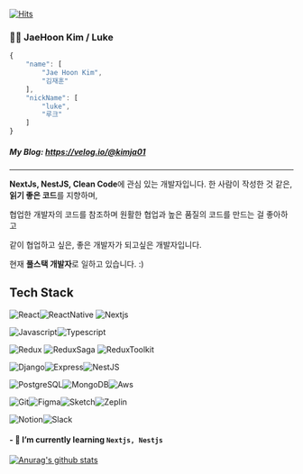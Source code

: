 [![Hits](https://hits.seeyoufarm.com/api/count/incr/badge.svg?url=https%3A%2F%2Fgithub.com%2Fkimja7045%2Fhit-counter&count_bg=%2379C83D&title_bg=%23555555&icon=&icon_color=%23FFFFFF&title=hits&edge_flat=false)](https://hits.seeyoufarm.com)

### 🧑‍💻 JaeHoon Kim / Luke

```js
{
    "name": [
        "Jae Hoon Kim",
        "김재훈"
    ],
    "nickName": [
        "luke",
        "루크"
    ]
}
```

##### My Blog: https://velog.io/@kimja01

---

**NextJs, NestJS, Clean Code**에 관심 있는 개발자입니다. 한 사람이 작성한 것 같은, **읽기 좋은 코드**를 지향하며,

협업한 개발자의 코드를 참조하며 원활한 협업과 높은 품질의 코드를 만드는 걸 좋아하고

같이 협업하고 싶은, 좋은 개발자가 되고싶은 개발자입니다.

<!-- 만들기 위해 노력하고 있습니다. -->

현재 **풀스택 개발자**로 일하고 있습니다. :)

## Tech Stack

<img alt="React" src ="https://img.shields.io/badge/React-61dafb?&style=for-the-badge&logo=react&logoColor=black"/><img alt="ReactNative" src ="https://img.shields.io/badge/React_Native-61dafb?&style=for-the-badge&logo=react&logoColor=black"/>
<img alt="Nextjs" src ="https://img.shields.io/badge/Nextjs-000?&style=for-the-badge"/>

<img alt="Javascript" src ="https://img.shields.io/badge/Javascript-EFD919?&style=for-the-badge&logo=javascript&logoColor=black"/><img alt="Typescript" src ="https://img.shields.io/badge/Typescript-3178c6?&style=for-the-badge&logo=typescript&logoColor=white"/>

<img alt="Redux" src ="https://img.shields.io/badge/Redux-764ABC?&style=for-the-badge&logo=redux&logoColor=white"/>
<img alt="ReduxSaga" src ="https://img.shields.io/badge/Redux_Saga-86D46B?&style=for-the-badge&logo=redux&logoColor=white"/>
<img alt="ReduxToolkit" src ="https://img.shields.io/badge/Redux_Toolkit-764ABC?&style=for-the-badge&logo=redux&logoColor=white"/>

<img alt="Django" src ="https://img.shields.io/badge/Django-0C3C26?&style=for-the-badge&logo=django&logoColor=white"/><img alt="Express" src ="https://img.shields.io/badge/Express-aeaeae?&style=for-the-badge&logo=express&logoColor=white"/><img alt="NestJS" src ="https://img.shields.io/badge/nest-f2f2f2?&style=for-the-badge&logo=nestjs&logoColor=E0244d"/>

<img alt="PostgreSQL" src ="https://img.shields.io/badge/PostgrSQL-336791?&style=for-the-badge&logo=postgresql&logoColor=white"/><img alt="MongoDB" src ="https://img.shields.io/badge/MongoDB-4EA94B?style=for-the-badge&logo=mongodb&logoColor=white"/><img alt="Aws" src ="https://img.shields.io/badge/Aws-f0931e?&style=for-the-badge"/>

<img alt="Git" src ="https://img.shields.io/badge/Git-F05032?style=for-the-badge&logo=git&logoColor=white"/><img alt="Figma" src ="https://img.shields.io/badge/Figma-EB4B1D?style=for-the-badge&logo=figma&logoColor=white"/><img alt="Sketch" src ="https://img.shields.io/badge/Sketch-FF694D?style=for-the-badge&logo=sketch&logoColor=white"/><img alt="Zeplin" src ="https://img.shields.io/badge/Zeplin-F69833?style=for-the-badge&logo=zeplin&logoColor=white"/>

<img alt="Notion" src ="https://img.shields.io/badge/Notion-white?&style=for-the-badge&logo=notion&logoColor=black"/><img alt="Slack" src ="https://img.shields.io/badge/Slack-4a154b?&style=for-the-badge&logo=slack&logoColor=white"/>

<!--#### - 🔭 I’m currently working on `onionFarm` -->

#### - 🌱 I’m currently learning `Nextjs, Nestjs`

[![Anurag's github stats](https://github-readme-stats.vercel.app/api?username=kimja7045&count_private=true&show_icons=true&theme=dracula)](https://github.com/anuraghazra/github-readme-stats)

<!--
**kimja7045/kimja7045** is a ✨ _special_ ✨ repository because its `README.md` (this file) appears on your GitHub profile.

Here are some ideas to get you started:

- 🔭 I’m currently working on ...
- 🌱 I’m currently learning ...
- 👯 I’m looking to collaborate on ...
- 🤔 I’m looking for help with ...
- 💬 Ask me about ...
- 📫 How to reach me: ...
- 😄 Pronouns: ...
- ⚡ Fun fact: ...
-->
